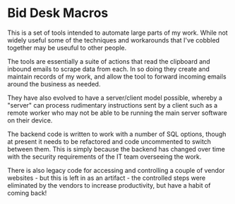 # Bid Desk Macros

This is a set of tools intended to automate large parts of my work. While not widely useful some of the techniques and workarounds that I've cobbled together may be useuful to other people.

The tools are essentially a suite of actions that read the clipboard and inbound emails to scrape data from each. In so doing they create and maintain records of my work, and allow the tool to forward incoming emails around the business as needed.

They have also evolved to have a server/client model possible, whereby a "server" can process rudimentary instructions sent by a client such as a remote worker who may not be able to be running the main server software on their device.

The backend code is written to work with a number of SQL options, though at present it needs to be refactored and code uncommented to switch between them. This is simply because the backend has changed over time with the security requirements of the IT team overseeing the work.

There is also legacy code for accessing and controlling a couple of vendor websites - but this is left in as an artifact - the controlled steps were eliminated by the vendors to increase productivity, but have a habit of coming back!
